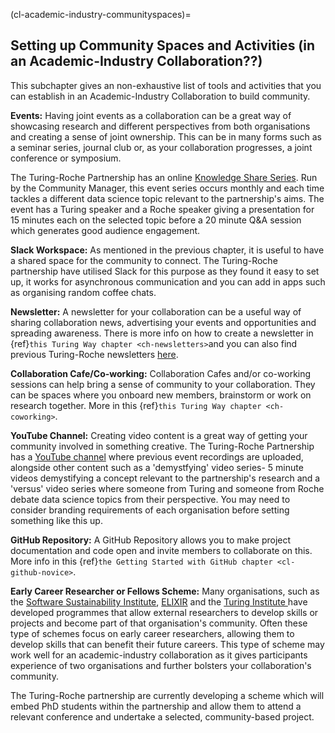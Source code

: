 (cl-academic-industry-communityspaces)=  

## Setting up Community Spaces and Activities (in an Academic-Industry Collaboration??)

This subchapter gives an non-exhaustive list of tools and activities that you can establish in an Academic-Industry Collaboration to build community.

**Events:** Having joint events as a collaboration can be a great way of showcasing research and different perspectives from both organisations and creating a sense of joint ownership. 
This can be in many forms such as a seminar series, journal club or, as your collaboration progresses, a joint conference or symposium.

The Turing-Roche Partnership has an online [Knowledge Share Series](https://www.turing.ac.uk/events/turing-roche-knowledge-share-series). 
Run by the Community Manager, this event series occurs monthly and each time tackles a different data science topic relevant to the partnership's aims. 
The event has a Turing speaker and a Roche speaker giving a presentation for 15 minutes each on the selected topic before a 20 minute Q&A session which generates good audience engagement.

**Slack Workspace:** As mentioned in the previous chapter, it is useful to have a shared space for the community to connect. 
The Turing-Roche partnership have utilised Slack for this purpose as they found it easy to set up, it works for asynchronous communication and you can add in apps such as organising random coffee chats.

**Newsletter:** A newsletter for your collaboration can be a useful way of sharing collaboration news, advertising your events and opportunities and spreading awareness. 
There is more info on how to create a newsletter in {ref}`this Turing Way chapter <ch-newsletters>`and you can also find previous Turing-Roche newsletters [here](https://github.com/alan-turing-institute/turing-roche-partnership/tree/main/communications/newsletters).

**Collaboration Cafe/Co-working:** Collaboration Cafes and/or co-working sessions can help bring a sense of community to your collaboration. 
They can be spaces where you onboard new members, brainstorm or work on research together. 
More in this {ref}`this Turing Way chapter <ch-coworking>`.

**YouTube Channel:** Creating video content is a great way of getting your community involved in something creative.
The Turing-Roche Partnership has a [YouTube channel](https://www.youtube.com/channel/UCtDFLOFg1QBVfPUl5Ei9-Mg) where previous event recordings are uploaded, alongside other content such as a 'demystfying' video series- 5 minute videos demystifying a concept relevant to the partnership's research and a 'versus' video series where someone from Turing and someone from Roche debate data science topics from their perspective. 
You may need to consider branding requirements of each organisation before setting something like this up.

**GitHub Repository:** A GitHub Repository allows you to make project documentation and code open and invite members to collaborate on this. 
More info in this {ref}`the Getting Started with GitHub chapter <cl-github-novice>`. 

**Early Career Researcher or Fellows Scheme:** Many organisations, such as the [Software Sustainability Institute](https://www.software.ac.uk/programmes-and-events/fellowship-programme), [ELIXIR](https://fairplus-project.eu/) and the [Turing Institute ](https://www.turing.ac.uk/work-turing/studentships/enrichment) have developed programmes that allow external researchers to develop skills or projects and become part of that organisation's community. 
Often these type of schemes focus on early career researchers, allowing them to develop skills that can benefit their future careers. 
This type of scheme may work well for an academic-industry collaboration as it gives participants experience of two organisations and further bolsters your collaboration's community. 

The Turing-Roche partnership are currently developing a scheme which will embed PhD students within the partnership and allow them to attend a relevant conference and undertake a selected, community-based project. 
